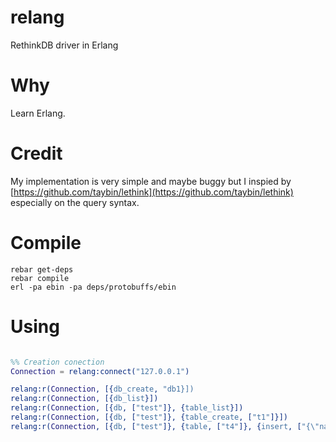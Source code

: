# relang
RethinkDB driver in Erlang

# Why

Learn Erlang. 

# Credit

My implementation is very simple and maybe buggy but I inspied by
[https://github.com/taybin/lethink](https://github.com/taybin/lethink)
especially on the query syntax.

# Compile

```
rebar get-deps
rebar compile
erl -pa ebin -pa deps/protobuffs/ebin
```

# Using

```Erlang

%% Creation conection
Connection = relang:connect("127.0.0.1")

relang:r(Connection, [{db_create, "db1}])
relang:r(Connection, [{db_list}])
relang:r(Connection, [{db, ["test"]}, {table_list}])
relang:r(Connection, [{db, ["test"]}, {table_create, ["t1"]}])
relang:r(Connection, [{db, ["test"]}, {table, ["t4"]}, {insert, ["{\"name\":\"vinh\",\"age\":27}"]}]).

```
